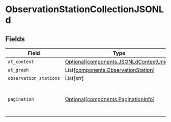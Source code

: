 # ObservationStationCollectionJSONLd


## Fields

| Field                                                                                    | Type                                                                                     | Required                                                                                 | Description                                                                              |
| ---------------------------------------------------------------------------------------- | ---------------------------------------------------------------------------------------- | ---------------------------------------------------------------------------------------- | ---------------------------------------------------------------------------------------- |
| `at_context`                                                                             | [Optional[components.JSONLdContextUnion]](../../models/components/jsonldcontextunion.md) | :heavy_minus_sign:                                                                       | N/A                                                                                      |
| `at_graph`                                                                               | List[[components.ObservationStation](../../models/components/observationstation.md)]     | :heavy_minus_sign:                                                                       | N/A                                                                                      |
| `observation_stations`                                                                   | List[*str*]                                                                              | :heavy_minus_sign:                                                                       | N/A                                                                                      |
| `pagination`                                                                             | [Optional[components.PaginationInfo]](../../models/components/paginationinfo.md)         | :heavy_minus_sign:                                                                       | Links for retrieving more data from paged data sets                                      |